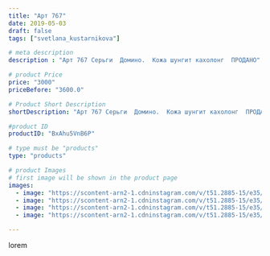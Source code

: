 ```yaml
---
title: "Арт 767"
date: 2019-05-03
draft: false
tags: ["svetlana_kustarnikova"]

# meta description
description : "Арт 767 Серьги  Домино.  Кожа шунгит кахолонг  ПРОДАНО"

# product Price
price: "3000"
priceBefore: "3600.0"

# Product Short Description
shortDescription: "Арт 767 Серьги  Домино.  Кожа шунгит кахолонг  ПРОДАНО"

#product ID
productID: "BxAhu5VnB6P"

# type must be "products"
type: "products"

# product Images
# first image will be shown in the product page
images:
  - image: "https://scontent-arn2-1.cdninstagram.com/v/t51.2885-15/e35/57488366_822450118120459_2337949082138489859_n.jpg?se=8&tp=1&_nc_ht=scontent-arn2-1.cdninstagram.com&_nc_cat=107&_nc_ohc=hEDRTi4Xub0AX_mmBQu&ccb=7-4&oh=2558816a8a2abaf10c1ece4d34459fcc&oe=608164B0&ig_cache_key=MjAzNTc3NTM4MDQ2NTM0NTUyNA%3D%3D.2-ccb7-4"
  - image: "https://scontent-arn2-1.cdninstagram.com/v/t51.2885-15/e35/58704296_715825432153624_1904254791679804040_n.jpg?se=8&tp=1&_nc_ht=scontent-arn2-1.cdninstagram.com&_nc_cat=104&_nc_ohc=OWqc2-wqNnkAX9xYZ4Y&ccb=7-4&oh=fd7da128d6a4c95e3848c3569eb30bba&oe=6083AA9F&ig_cache_key=MjAzNTc3NTM4MDQ4MTkwNjg2NQ%3D%3D.2-ccb7-4"
  - image: "https://scontent-arn2-1.cdninstagram.com/v/t51.2885-15/e35/58004216_431153490779262_9021097375588581393_n.jpg?se=8&tp=1&_nc_ht=scontent-arn2-1.cdninstagram.com&_nc_cat=106&_nc_ohc=18VAuWYOjmIAX8nABea&ccb=7-4&oh=fa82ed8f1a76c6de68ae4f4e37316ef2&oe=60820DD3&ig_cache_key=MjAzNTc3NTM4MDQ5MDQ0MzQ4NA%3D%3D.2-ccb7-4"
  - image: "https://scontent-arn2-1.cdninstagram.com/v/t51.2885-15/e35/59289042_2333206403410756_7761454488258818688_n.jpg?se=8&tp=1&_nc_ht=scontent-arn2-1.cdninstagram.com&_nc_cat=104&_nc_ohc=wpihZ8WIHlkAX-RoD86&ccb=7-4&oh=d1dcdd967682ef067c9f3878a3a820d5&oe=60819D4E&ig_cache_key=MjAzNTc3NTM4MDQ4MTk1NzA0OQ%3D%3D.2-ccb7-4"

---
```

lorem
